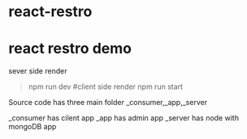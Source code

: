 # react-restro
# react restro demo
sever side render 
> npm run dev
#client side render
> npm run start


Source code has three main folder _consumer,_app,_server

_consumer has cilent app 
_app has admin app
_server has node with mongoDB app
